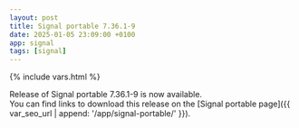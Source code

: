 ```yaml
---
layout: post
title: Signal portable 7.36.1-9
date: 2025-01-05 23:09:00 +0100
app: signal
tags: [signal]
---
```

{% include vars.html %}

Release of Signal portable 7.36.1-9 is now available.<br />
You can find links to download this release on the [Signal portable page]({{ var_seo_url | append: '/app/signal-portable/' }}).
